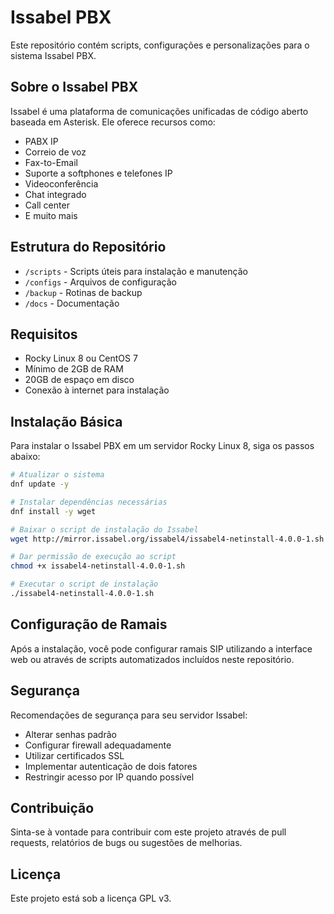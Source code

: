 # Issabel PBX

Este repositório contém scripts, configurações e personalizações para o sistema Issabel PBX.

## Sobre o Issabel PBX

Issabel é uma plataforma de comunicações unificadas de código aberto baseada em Asterisk. Ele oferece recursos como:

- PABX IP
- Correio de voz
- Fax-to-Email
- Suporte a softphones e telefones IP
- Videoconferência
- Chat integrado
- Call center
- E muito mais

## Estrutura do Repositório

- `/scripts` - Scripts úteis para instalação e manutenção
- `/configs` - Arquivos de configuração
- `/backup` - Rotinas de backup
- `/docs` - Documentação

## Requisitos

- Rocky Linux 8 ou CentOS 7
- Mínimo de 2GB de RAM
- 20GB de espaço em disco
- Conexão à internet para instalação

## Instalação Básica

Para instalar o Issabel PBX em um servidor Rocky Linux 8, siga os passos abaixo:

```bash
# Atualizar o sistema
dnf update -y

# Instalar dependências necessárias
dnf install -y wget

# Baixar o script de instalação do Issabel
wget http://mirror.issabel.org/issabel4/issabel4-netinstall-4.0.0-1.sh

# Dar permissão de execução ao script
chmod +x issabel4-netinstall-4.0.0-1.sh

# Executar o script de instalação
./issabel4-netinstall-4.0.0-1.sh
```

## Configuração de Ramais

Após a instalação, você pode configurar ramais SIP utilizando a interface web ou através de scripts automatizados incluídos neste repositório.

## Segurança

Recomendações de segurança para seu servidor Issabel:

- Alterar senhas padrão
- Configurar firewall adequadamente
- Utilizar certificados SSL
- Implementar autenticação de dois fatores
- Restringir acesso por IP quando possível

## Contribuição

Sinta-se à vontade para contribuir com este projeto através de pull requests, relatórios de bugs ou sugestões de melhorias.

## Licença

Este projeto está sob a licença GPL v3.